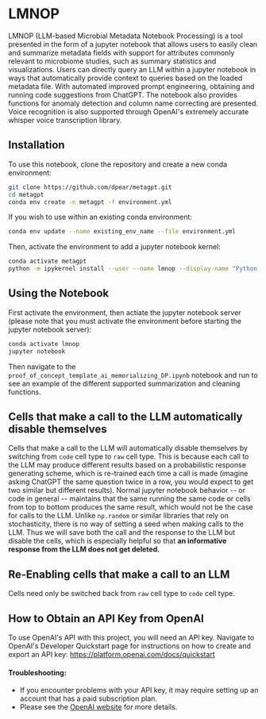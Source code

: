 # LMNOP

LMNOP (LLM-based Microbial Metadata Notebook Processing) is a tool presented in the form of a jupyter notebook that allows users to easily clean and summarize metadata fields with support for attributes commonly relevant to microbiome studies, such as summary statistics and visualizations. Users can directly query an LLM within a jupyter notebook in ways that automatically provide context to queries based on the loaded metadata file. With automated improved prompt engineering, obtaining and running code suggestions from ChatGPT. The notebook also provides functions for anomaly detection and column name correcting are presented. Voice recognition is also supported through OpenAI's extremely accurate whisper voice transcription library.


## Installation

To use this notebook, clone the repository and create a new conda environment:

```bash
git clone https://github.com/dpear/metagpt.git
cd metagpt
conda env create -n metagpt -f environment.yml
```

If you wish to use within an existing conda environment:
```bash
conda env update --name existing_env_name --file environment.yml
```

Then, activate the environment to add a jupyter notebook kernel:
```bash
conda activate metagpt
python -m ipykernel install --user --name lmnop --display-name "Python (lmnop jupyter kernel)"
```

## Using the Notebook

First activate the environment, then actiate the jupyter notebook server (please note that you must activate the environment before starting the jupyter notebook server):
```bash
conda activate lmnop
jupyter notebook
```
Then navigate to the `proof_of_concept_template_ai_memorializing_DP.ipynb` notebook and run to see an example of the different supported summarization and cleaning functions.

## Cells that make a call to the LLM automatically disable themselves
Cells that make a call to the LLM will automatically disable themselves by switching from `code` cell type to `raw` cell type. This is because each call to the LLM may produce different results based on a probabilistic response generating scheme, which is re-trained each time a call is made (imagine asking ChatGPT the same question twice in a row, you would expect to get two similar but different results). Normal jupyter notebook behavior -- or code in general -- maintains that the same running the same code or cells from top to bottom produces the same result, which would not be the case for calls to the LLM. Unlike `np.random` or similar libraries that rely on stochasticity, there is no way of setting a seed when making calls to the LLM. Thus we will save both the call and the response to the LLM but disable the cells, which is especially helpful so that **an informative response from the LLM does not get deleted.**

## Re-Enabling cells that make a call to an LLM
Cells need only be switched back from `raw` cell type to `code` cell type.

## How to Obtain an API Key from OpenAI

To use OpenAI's API with this project, you will need an API key.
Navigate to OpenAI's Developer Quickstart page for instructions on how to create and export an API key:
https://platform.openai.com/docs/quickstart

#### Troubleshooting:
- If you encounter problems with your API key, it may require setting up an account that has a paid subscription plan. 
- Please see the [OpenAI website](https://platform.openai.com/) for more details.
